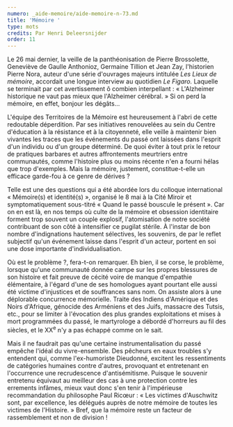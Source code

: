 ```yaml
---
numero: _aide-memoire/aide-memoire-n-73.md
title: 'Mémoire '
type: mots
credits: Par Henri Deleersnijder
order: 11
---
```

Le 26 mai dernier, la veille de la panthéonisation de Pierre Brossolette, Geneviève de Gaulle Anthonioz, Germaine Tillion et Jean Zay, l'historien Pierre Nora, auteur d'une série d'ouvrages majeurs intitulée _Les Lieux de mémoire_, accordait une longue interview au quotidien _Le Figaro._ Laquelle se terminait par cet avertissement ô combien interpellant : « L'Alzheimer historique ne vaut pas mieux que l'Alzheimer cérébral. » Si on perd la mémoire, en effet, bonjour les dégâts...

L'équipe des Territoires de la Mémoire est heureusement à l'abri de cette redoutable déperdition. Par ses initiatives renouvelées au sein du Centre d'éducation à la résistance et à la citoyenneté, elle veille à maintenir bien vivantes les traces que les événements du passé ont laissées dans l'esprit d'un individu ou d'un groupe déterminé. De quoi éviter à tout prix le retour de pratiques barbares et autres affrontements meurtriers entre communautés, comme l'histoire plus ou moins récente n'en a fourni hélas que trop d'exemples. Mais la mémoire, justement, constitue-t-elle un efficace garde-fou à ce genre de dérives ?

Telle est une des questions qui a été abordée lors du colloque international «  Mémoire(s) et identité(s) », organisé le 8 mai à la Cité Miroir et symptomatiquement sous-titré « Quand le passé bouscule le présent ». Car on en est là, en nos temps où culte de la mémoire et obsession identitaire forment trop souvent un couple explosif, l'atomisation de notre société contribuant de son côté à intensifier ce pugilat stérile. À l'instar de bon nombre d'indignations hautement sélectives, les souvenirs, de par le reflet subjectif qu'un événement laisse dans l'esprit d'un acteur, portent en soi une dose importante d'individualisation. 

Où est le problème ?, fera-t-on remarquer. Eh bien, il se corse, le problème, lorsque qu'une communauté donnée campe sur les propres blessures de son histoire et fait preuve de cécité voire de manque d'empathie élémentaire, à l'égard d'une de ses homologues ayant pourtant elle aussi été victime d'injustices et de souffrances sans nom. On assiste alors à une déplorable concurrence mémorielle. Traite des Indiens d'Amérique et des Noirs d'Afrique, génocide des Arméniens et des Juifs, massacre des Tutsis, etc., pour se limiter à l'évocation des plus grandes exploitations et mises à mort programmées du passé, le martyrologe a débordé d'horreurs au fil des siècles, et le XX<sup>e</sup> n'y a pas échappé comme on le sait.          

Mais il ne faudrait pas qu'une certaine instrumentalisation du passé empêche l'idéal du vivre-ensemble. Des pêcheurs en eaux troubles s'y entendent qui, comme l'ex-humoriste Dieudonné, excitent les ressentiments de catégories humaines contre d'autres, provoquant et entretenant en l'occurrence une recrudescence d'antisémitisme. Puisque le souvenir entretenu équivaut au meilleur des cas à une protection contre les errements infâmes, mieux vaut donc s'en tenir à l'impérieuse recommandation du philosophe Paul Ricœur : « Les victimes d'Auschwitz sont, par excellence, les délégués auprès de notre mémoire de toutes les victimes de l'Histoire. » Bref, que la mémoire reste un facteur de rassemblement et non de division !
